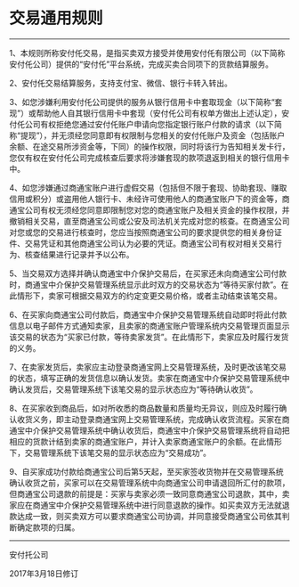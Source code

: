 # **交易通用规则**

---

1、本规则所称安付仛交易，是指买卖双方接受并使用安付仛有限公司（以下简称安付仛公司）提供的“安付仛”平台系统，完成买卖合同项下的货款结算服务。

2、安付仛交易结算服务，支持支付宝、微信、银行卡转入转出。

3、如您涉嫌利用安付仛公司提供的服务从银行信用卡中套取现金（以下简称“套现”）或帮助他人自其银行信用卡中套现（安付仛公司有权单方做出上述认定），安付仛公司有权拒绝您通过安付仛账户申请向您指定银行账户付款的请求（以下简称“提现”），并无须经您同意即有权限制与您相关的安付仛账户及资金（包括账户余额、在途交易所涉资金等，下同）的操作权限，同时将该行为告知相关发卡行，您仅有权在安付仛公司完成核查后要求将涉嫌套现的款项退返到相关的银行信用卡中。

4、如您涉嫌通过商通宝账户进行虚假交易（包括但不限于套现、协助套现、赚取信用或积分）或盗用他人银行卡、未经许可使用他人的商通宝账户下的资金等，商通宝公司有权无须经您同意即限制您对您的商通宝账户及相关资金的操作权限，并撤销相关交易，直至商通宝公司或公安及司法机关完成对您的核查。在商通宝公司对您或您的交易进行核查时，您应当按照商通宝公司的要求提供您的相关身份证件、交易凭证和其他商通宝公司认为必要的凭证。商通宝公司有权对相关交易行为、核查结果进行记录并予以公布。

5、当交易双方选择并确认商通宝中介保护交易后，在买家还未向商通宝公司付款时，商通宝中介保护交易管理系统显示此时双方的交易状态为“等待买家付款”。在此情形下，卖家可根据交易双方的约定变更交易价格，或者主动结束该笔交易。

6、在买家向商通宝公司付款后，商通宝中介保护交易管理系统自动即时将此付款信息以电子邮件方式通知卖家，且卖家的商通宝账户管理系统内交易管理页面显示该交易的状态为“买家已付款，等待卖家发货”。在此情形下，卖家应及时履行发货的义务。

7、在卖家发货后，卖家应主动登录商通宝网上交易管理系统，及时更改该笔交易的状态，填写正确的发货信息以确认发货。卖家在商通宝中介保护交易管理系统中确认发货后，交易管理系统下该笔交易的显示状态应为“等待确认收货”。

8、在买家收到商品后，如对所收悉的商品数量和质量均无异议，则应及时履行确认收货义务，即主动登录商通宝网上交易管理系统，完成确认收货流程。买家在商通宝中介保护交易管理系统中确认收货后，商通宝中介保护交易管理系统将自动把相应的货款计结到卖家的商通宝账户，并计入卖家商通宝账户的余额。在此情形下，交易管理系统下该笔交易的显示状态应为“交易成功”。

9、自买家成功付款给商通宝公司后第5天起，至买家签收货物并在交易管理系统确认收货之前，买家可以在交易管理系统中向商通宝公司申请退回所汇付的款项，但商通宝公司退款的前提是：买家与卖家必须一致同意商通宝公司退款，其中，卖家应在商通宝中介保护交易管理系统中进行同意退款的操作。如买卖双方无法就退款达成一致，则买卖双方可以要求商通宝公司协调，并同意接受商通宝公司依其判断确定款项的归属。

---

安付托公司

2017年3月18日修订

